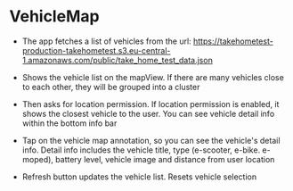 # VehicleMap

- The app fetches a list of vehicles from the url: 
https://takehometest-production-takehometest.s3.eu-central-1.amazonaws.com/public/take_home_test_data.json

- Shows the vehicle list on the mapView. If there are many vehicles close to each other, they will be grouped into a cluster

- Then asks for location permission. 
If location permission is enabled, it shows the closest vehicle to the user. You can see vehicle detail info within the bottom info bar

- Tap on the vehicle map annotation, so you can see the vehicle's detail info. Detail info includes the vehicle title, type (e-scooter, e-bike. e-moped), battery level, vehicle image and distance from user location

- Refresh button updates the vehicle list. Resets vehicle selection
